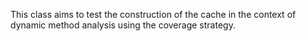 This class aims to test the construction of the cache in the context of dynamic method analysis using the coverage strategy.